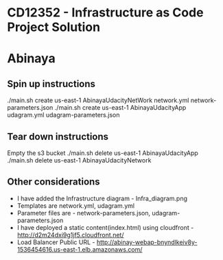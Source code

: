 # CD12352 - Infrastructure as Code Project Solution
# Abinaya

## Spin up instructions
./main.sh create us-east-1 AbinayaUdacityNetWork network.yml network-parameters.json
./main.sh create us-east-1 AbinayaUdacityApp udagram.yml udagram-parameters.json

## Tear down instructions
Empty the s3 bucket
./main.sh delete us-east-1 AbinayaUdacityApp
./main.sh delete us-east-1 AbinayaUdacityNetwork

## Other considerations
- I have added the Infrastructure diagram - Infra_diagram.png
- Templates are network.yml, udagram.yml
- Parameter files are - network-parameters.json, udagram-parameters.json
- I have deployed a static content(index.html) using cloudfront - http://d2m24dxi9g1jf5.cloudfront.net/
- Load Balancer Public URL - http://abinay-webap-bnyndlkeiv8y-1536454616.us-east-1.elb.amazonaws.com/
